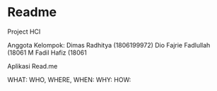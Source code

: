 # Readme
Project HCI

Anggota Kelompok:
Dimas Radhitya (1806199972)
Dio Fajrie Fadlullah (18061
M Fadil Hafiz (18061

Aplikasi Read.me

WHAT:
WHO, WHERE, WHEN:
WHY:
HOW:
